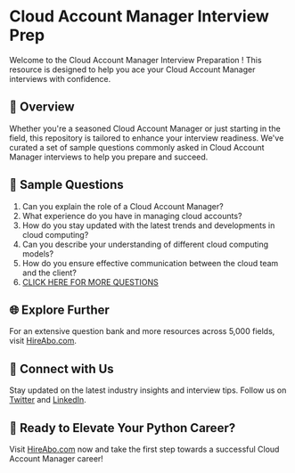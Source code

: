 # Cloud Account Manager Interview Prep

Welcome to the Cloud Account Manager Interview Preparation ! This resource is designed to help you ace your Cloud Account Manager interviews with confidence.

## 🚀 Overview

Whether you're a seasoned Cloud Account Manager or just starting in the field, this repository is tailored to enhance your interview readiness. We've curated a set of sample questions commonly asked in Cloud Account Manager interviews to help you prepare and succeed.

## 📝 Sample Questions

1. Can you explain the role of a Cloud Account Manager?
2. What experience do you have in managing cloud accounts?
3. How do you stay updated with the latest trends and developments in cloud computing?
4. Can you describe your understanding of different cloud computing models?
5. How do you ensure effective communication between the cloud team and the client?
6. [CLICK HERE FOR MORE QUESTIONS](https://hireabo.com/job/0_4_28/Cloud%20Account%20Manager)

## 🌐 Explore Further

For an extensive question bank and more resources across 5,000 fields, visit [HireAbo.com](https://www.hireabo.com).

## 📱 Connect with Us

Stay updated on the latest industry insights and interview tips. Follow us on [Twitter](https://twitter.com/hireabo) and [LinkedIn](https://www.linkedin.com/in/hire-abo-3609972a8/).

## 🚀 Ready to Elevate Your Python Career?

Visit [HireAbo.com](https://www.hireabo.com) now and take the first step towards a successful Cloud Account Manager career!